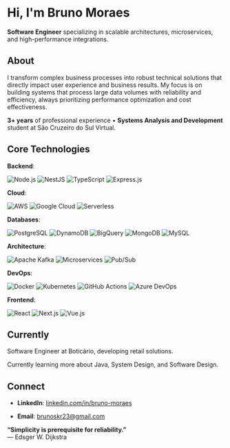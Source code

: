 # Hi, I'm Bruno Moraes

**Software Engineer** specializing in scalable architectures, microservices, and high-performance integrations.

## About

I transform complex business processes into robust technical solutions that directly impact user experience and business results. My focus is on building systems that process large data volumes with reliability and efficiency, always prioritizing performance optimization and cost effectiveness.  

**3+ years** of professional experience • **Systems Analysis and Development** student at São Cruzeiro do Sul Virtual.

## Core Technologies

**Backend**:

![Node.js](https://img.shields.io/badge/Node.js-43853D?style=flat-square&logo=node.js&logoColor=white) ![NestJS](https://img.shields.io/badge/NestJS-E0234E?style=flat-square&logo=nestjs&logoColor=white) ![TypeScript](https://img.shields.io/badge/TypeScript-007ACC?style=flat-square&logo=typescript&logoColor=white) ![Express.js](https://img.shields.io/badge/Express.js-404D59?style=flat-square&logo=express&logoColor=white)

**Cloud**:

![AWS](https://img.shields.io/badge/AWS-232F3E?style=flat-square&logo=amazon-aws&logoColor=white) ![Google Cloud](https://img.shields.io/badge/Google_Cloud-4285F4?style=flat-square&logo=google-cloud&logoColor=white) ![Serverless](https://img.shields.io/badge/Serverless-FD5750?style=flat-square&logo=serverless&logoColor=white)

**Databases**:

![PostgreSQL](https://img.shields.io/badge/PostgreSQL-316192?style=flat-square&logo=postgresql&logoColor=white) ![DynamoDB](https://img.shields.io/badge/DynamoDB-4053D6?style=flat-square&logo=Amazon%20DynamoDB&logoColor=white) ![BigQuery](https://img.shields.io/badge/BigQuery-669DF6?style=flat-square&logo=google-cloud&logoColor=white) ![MongoDB](https://img.shields.io/badge/MongoDB-4EA94B?style=flat-square&logo=mongodb&logoColor=white) ![MySQL](https://img.shields.io/badge/MySQL-00000F?style=flat-square&logo=mysql&logoColor=white)

**Architecture**:

![Apache Kafka](https://img.shields.io/badge/Apache_Kafka-231F20?style=flat-square&logo=apache-kafka&logoColor=white) ![Microservices](https://img.shields.io/badge/Microservices-FF6B6B?style=flat-square&logo=microgenetics&logoColor=white) ![Pub/Sub](https://img.shields.io/badge/Pub/Sub-4285F4?style=flat-square&logo=google-cloud&logoColor=white)

**DevOps**:

![Docker](https://img.shields.io/badge/Docker-2496ED?style=flat-square&logo=docker&logoColor=white) ![Kubernetes](https://img.shields.io/badge/Kubernetes-326CE5?style=flat-square&logo=kubernetes&logoColor=white) ![GitHub Actions](https://img.shields.io/badge/GitHub_Actions-2088FF?style=flat-square&logo=github-actions&logoColor=white) ![Azure DevOps](https://img.shields.io/badge/Azure_DevOps-0078D4?style=flat-square&logo=azure-devops&logoColor=white)

**Frontend**:

![React](https://img.shields.io/badge/React-20232A?style=flat-square&logo=react&logoColor=61DAFB) ![Next.js](https://img.shields.io/badge/Next.js-000000?style=flat-square&logo=next.js&logoColor=white) ![Vue.js](https://img.shields.io/badge/Vue.js-35495E?style=flat-square&logo=vue.js&logoColor=4FC08D)

## Currently

Software Engineer at Boticário, developing retail solutions.

Currently learning more about Java, System Design, and Software Design.
## Connect

- **LinkedIn**: [linkedin.com/in/bruno-moraes](https://www.linkedin.com/in/brunos-moraes/)

- **Email**: brunoskr23@gmail.com

**“Simplicity is prerequisite for reliability.”**  
― Edsger W. Dijkstra
